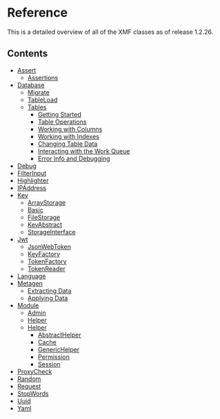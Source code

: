 # Reference

This is a detailed overview of all of the XMF classes as of release 1.2.26.

## Contents

* [Assert]()
  * [Assertions](assert/assertions.md)
* [Database]()
  * [Migrate](database/migrate.md)
  * [TableLoad](database/tableload.md)
  * [Tables](database/tables/)
    * [Getting Started](database/tables/getting-started.md)
    * [Table Operations](database/tables/table-operations.md)
    * [Working with Columns](database/tables/working-with-columns.md)
    * [Working with Indexes](database/tables/working-with-indexes.md)
    * [Changing Table Data](database/tables/changing-table-data.md)
    * [Interacting with the Work Queue](database/tables/interacting-with-the-work-queue.md)
    * [Error Info and Debugging](database/tables/error-info-and-debugging.md)
* [Debug](debug.md)
* [FilterInput](filterinput.md)
* [Highlighter](highlighter.md)
* [IPAddress](ipaddress.md)
* [Key]()
  * [ArrayStorage](key/arraystorage.md)
  * [Basic](key/basic.md)
  * [FileStorage](key/filestorage.md)
  * [KeyAbstract](key/keyabstract.md)
  * [StorageInterface](key/storageinterface.md)
* [Jwt]()
  * [JsonWebToken](jwt/jsonwebtoken.md)
  * [KeyFactory](jwt/keyfactory.md)
  * [TokenFactory](jwt/tokenfactory.md)
  * [TokenReader](jwt/tokenreader.md)
* [Language](language.md)
* [Metagen]()
  * [Extracting Data](metagen/extracting-data.md)
  * [Applying Data](metagen/applying-data.md)
* [Module]()
  * [Admin](module/admin.md)
  * [Helper](module/helper.md)
  * [Helper](module/helper-1/)
    * [AbstractHelper](module/helper-1/abstracthelper.md)
    * [Cache](module/helper-1/cache.md)
    * [GenericHelper](module/helper-1/generichelper.md)
    * [Permission](module/helper-1/permission.md)
    * [Session](module/helper-1/session.md)
* [ProxyCheck](proxycheck.md)
* [Random](random.md)
* [Request](request.md)
* [StopWords](stopwords.md)
* [Uuid](uuid.md)
* [Yaml](yaml.md)
